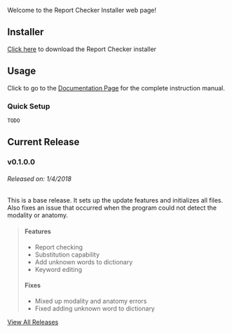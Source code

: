 Welcome to the Report Checker Installer web page!

## Installer
[Click here][Installer] to download the Report Checker installer

## Usage
Click to go to the [Documentation Page] for the complete instruction manual.

### Quick Setup
`TODO`

## Current Release
### v0.1.0.0
###### Released on: 1/4/2018
This is a base release. It sets up the update features and initializes all files.
Also fixes an issue that occurred when the program could not detect the modality or anatomy.
> #### Features
> * Report checking
> * Substitution capability
> * Add unknown words to dictionary
> * Keyword editing
> #### Fixes
> * Mixed up modality and anatomy errors
> * Fixed adding unknown word to dictionary

[View All Releases][Releases]

[Installer]: publish.html
[Documentation Page]: documentation.md
[Releases]: releases.md
